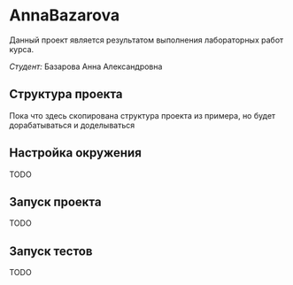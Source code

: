 # AnnaBazarova

Данный проект является результатом выполнения лабораторных работ курса.

*Студент:* Базарова Анна Александровна

## Структура проекта

Пока что здесь скопирована структура проекта из примера, но будет дорабатываться и доделываться

## Настройка окружения

TODO

## Запуск проекта

TODO

## Запуск тестов

TODO
